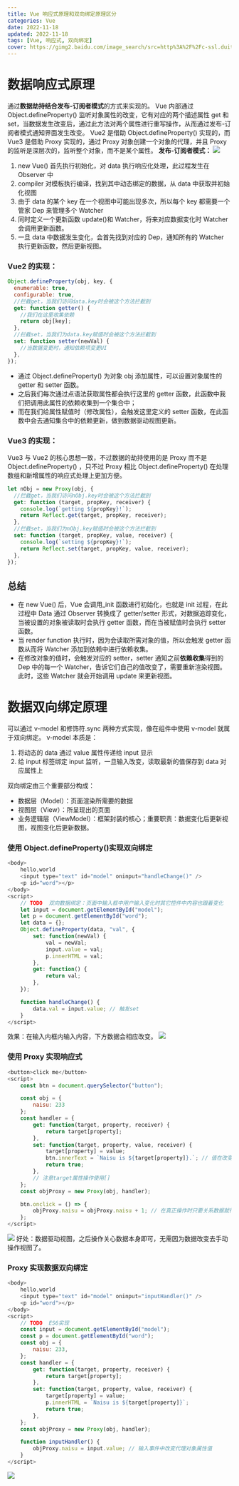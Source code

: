 ```yaml
---
title: Vue 响应式原理和双向绑定原理区分
categories: Vue
date: 2022-11-18
updated: 2022-11-18
tags: [Vue, 响应式, 双向绑定]
cover: https://gimg2.baidu.com/image_search/src=http%3A%2F%2Fc-ssl.duitang.com%2Fuploads%2Fitem%2F201612%2F07%2F20161207211710_Wuk3X.thumb.700_0.jpeg&refer=http%3A%2F%2Fc-ssl.duitang.com&app=2002&size=f9999,10000&q=a80&n=0&g=0n&fmt=auto?sec=1673487417&t=322544612813ded880ff4f5d21be2090
---
```


# 数据响应式原理

通过**数据劫持结合发布-订阅者模式**的方式来实现的。
Vue 内部通过 Object.defineProperty() 监听对象属性的改变，它有对应的两个描述属性 get 和 set，当数据发生改变后，通过此方法对两个属性进行重写操作，从而通过发布-订阅者模式通知界面发生改变。
Vue2 是借助 Object.defineProperty() 实现的，而 Vue3 是借助 Proxy 实现的，通过 Proxy 对象创建一个对象的代理，并且 Proxy 的监听是深层次的，监听整个对象，而不是某个属性。
**发布-订阅者模式：**
![](https://raw.githubusercontent.com/coder-fang/myBlogImgRespository/master/img/20221208120909.png)

1. new Vue() 首先执行初始化，对 data 执行响应化处理，此过程发生在 Observer 中
2. compiler 对模板执行编译，找到其中动态绑定的数据，从 data 中获取并初始化视图
3. 由于 data 的某个 key 在一个视图中可能出现多次，所以每个 key 都需要一个管家 Dep 来管理多个 Watcher
4. 同时定义一个更新函数 update()和 Watcher，将来对应数据变化时 Watcher 会调用更新函数。
5. 一旦 data 中数据发生变化，会首先找到对应的 Dep，通知所有的 Watcher 执行更新函数，然后更新视图。

### Vue2 的实现：

```javascript
Object.defineProperty(obj, key, {
  enumerable: true,
  configurable: true,
  //拦截get，当我们访问data.key时会被这个方法拦截到
  get: function getter() {
    //我们在这里收集依赖
    return obj[key];
  },
  //拦截set，当我们为data.key赋值时会被这个方法拦截到
  set: function setter(newVal) {
    //当数据变更时，通知依赖项变更UI
  },
});
```

- 通过 Object.defineProperty() 为对象 obj 添加属性，可以设置对象属性的 getter 和 setter 函数。
- 之后我们每次通过点语法获取属性都会执行这里的 getter 函数，此函数中我们把调用此属性的依赖收集到一个集合中；
- 而在我们给属性赋值时（修改属性），会触发这里定义的 setter 函数，在此函数中会去通知集合中的依赖更新，做到数据驱动视图更新。

### Vue3 的实现：

Vue3 与 Vue2 的核心思想一致，不过数据的劫持使用的是 Proxy 而不是 Object.defineProperty() ，只不过 Proxy 相比 Object.defineProperty() 在处理数组和新增属性的响应式处理上更加方便。

```javascript
let nObj = new Proxy(obj, {
  //拦截get，当我们访问nObj.key时会被这个方法拦截到
  get: function (target, propKey, receiver) {
    console.log(`getting ${propKey}!`);
    return Reflect.get(target, propKey, receiver);
  },
  //拦截set，当我们为nObj.key赋值时会被这个方法拦截到
  set: function (target, propKey, value, receiver) {
    console.log(`setting ${propKey}!`);
    return Reflect.set(target, propKey, value, receiver);
  },
});
```

## 总结

- 在 new Vue() 后，Vue 会调用\_init 函数进行初始化，也就是 init 过程，在此过程中 Data 通过 Observer 转换成了 getter/setter 形式，对数据追踪变化，当被设置的对象被读取时会执行 getter 函数，而在当被赋值时会执行 setter 函数。
- 当 render function 执行时，因为会读取所需对象的值，所以会触发 getter 函数从而将 Watcher 添加到依赖中进行依赖收集。
- 在修改对象的值时，会触发对应的 setter，setter 通知之前**依赖收集**得到的 Dep 中的每一个 Watcher，告诉它们自己的值改变了，需要重新渲染视图。此时，这些 Watcher 就会开始调用 update 来更新视图。

# 数据双向绑定原理

可以通过 v-model 和修饰符.sync 两种方式实现，像在组件中使用 v-model 就属于双向绑定。
v-model 本质是：

1. 将动态的 data 通过 value 属性传递给 input 显示
2. 给 input 标签绑定 input 监听，一旦输入改变，读取最新的值保存到 data 对应属性上

双向绑定由三个重要部分构成：

- 数据层（Model）：页面渲染所需要的数据
- 视图层（View）：所呈现出的页面
- 业务逻辑层（ViewModel）：框架封装的核心；重要职责：数据变化后更新视图，视图变化后更新数据。

### 使用 Object.defineProperty()实现双向绑定

```javascript
<body>
    hello,world
    <input type="text" id="model" oninput="handleChange()" />
    <p id="word"></p>
</body>
<script>
    // TODO  双向数据绑定：页面中输入框中用户输入变化时其它控件中内容也跟着变化
    let input = document.getElementById("model");
    let p = document.getElementById("word");
    let data = {};
    Object.defineProperty(data, "val", {
        set: function(newVal) {
            val = newVal;
            input.value = val;
            p.innerHTML = val;
        },
        get: function() {
            return val;
        },
    });

    function handleChange() {
        data.val = input.value; // 触发set
    }
</script>
```

效果：在输入内框内输入内容，下方数据会相应改变。
![](https://raw.githubusercontent.com/coder-fang/myBlogImgRespository/master/img/20221208124835.png)

### 使用 Proxy 实现响应式

```javascript
<button>click me</button>
<script>
    const btn = document.querySelector("button");

    const obj = {
        naisu: 233
    };
    const handler = {
        get: function(target, property, receiver) {
            return target[property];
        },
        set: function(target, property, value, receiver) {
            target[property] = value;
            btn.innerText = `Naisu is ${target[property]}.`; // 值在改变的同时更新视图
            return true;
        },
        // 注意target属性操作使用[]
    };
    const objProxy = new Proxy(obj, handler);

    btn.onclick = () => {
        objProxy.naisu = objProxy.naisu + 1; // 在真正操作时只要关系数据就行
    };
</script>
```

![](https://raw.githubusercontent.com/coder-fang/myBlogImgRespository/master/img/20221208125406.png)
好处：数据驱动视图，之后操作关心数据本身即可，无需因为数据改变去手动操作视图了。

### Proxy 实现数据双向绑定

```javascript
<body>
    hello,world
    <input type="text" id="model" oninput="inputHandler()" />
    <p id="word"></p>
</body>
<script>
    // TODO  ES6实现
    const input = document.getElementById("model");
    const p = document.getElementById("word");
    const obj = {
        naisu: 233,
    };
    const handler = {
        get: function(target, property, receiver) {
            return target[property];
        },
        set: function(target, property, value, receiver) {
            target[property] = value;
            p.innerHTML = `Naisu is ${target[property]}`;
            return true;
        },
    };
    const objProxy = new Proxy(obj, handler);

    function inputHandler() {
        objProxy.naisu = input.value; // 输入事件中改变代理对象属性值
    }
</script>
```

![](https://raw.githubusercontent.com/coder-fang/myBlogImgRespository/master/img/20221208125431.png)
